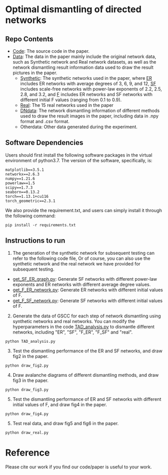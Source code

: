 # Optimal dismantling of directed networks


## Repo Contents
- [Code](https://github.com/GavinHust/TAD/tree/main/Code): The source code in the paper.
- [Data](https://github.com/GavinHust/TAD/tree/main/Data): The data in the paper mainly include the original network data, such as Synthetic network and Real network datasets, as well as the network dismantling result information data used to draw the result pictures in the paper.
  - [Synthetic](https://github.com/GavinHust/TAD/tree/main/Data/Synthetic): The synthetic networks used in the paper, where [ER](https://github.com/GavinHust/TAD/tree/main/Data/Synthetic/ER) includes ER networks with average degrees of 3, 6, 9, and 12, [SF](https://github.com/GavinHust/TAD/tree/main/Data/Synthetic/SF) includes scale-free networks with power-law exponents of 2.2, 2.5, 2.8, and 3.2, and [F](https://github.com/GavinHust/TAD/tree/main/Data/Synthetic/F) includes ER networks and SF networks with different initial F values (ranging from 0.1 to 0.9).
  - [Real](https://github.com/GavinHust/TAD/tree/main/Data/Real): The 15 real networks used in the paper
  - [DNdata](https://github.com/GavinHust/TAD/tree/main/Data/DNdata): The network dismantling information of different methods used to draw the result images in the paper, including data in .npy format and .csv format.
  - Otherdata: Other data generated during the experiment.

## Software Dependencies
Users should first install the following software packages in the virtual environment of python3.7. The version of the software, specifically, is:
```
matplotlib==3.5.1
networkx==2.6.3
numpy==1.21.6
powerlaw==1.5
scipy==1.7.3
seaborn==0.13.2
torch==1.13.1+cu116
torch_geometric==2.3.1
```
We also provide the requirement.txt, and users can simply install it through the following command:
```
pip install -r requirements.txt
```

## Instructions to run
1. The generation of the synthetic network for subsequent testing can refer to the following code file, Or of course, you can also use the synthetic network and the real network we have provided for subsequent testing.
  - [get_SF_ER_graph.py](https://github.com/GavinHust/TAD/blob/main/Code/get_SF_ER_graph.py): Generate SF networks with different power-law exponents and ER networks with different average degree values.
  - [get_F_ER_network.py](https://github.com/GavinHust/TAD/blob/main/Code/get_F_ER_network.py): Generate ER networks with different initial values of F.
  - [get_F_SF_network.py](https://github.com/GavinHust/TAD/blob/main/Code/get_F_SF_network.py): Generate SF networks with different initial values of F.

2. Generate the data of GSCC for each step of network dismantling using synthetic networks and real networks. You can modify the hyperparameters in the code [TAD_analysis.py](https://github.com/GavinHust/TAD/blob/main/Code/TAD_analysis.py) to dismantle different networks, including "ER", "SF", "F_ER", "F_SF" and "real".
```
python TAD_analysis.py
```
3. Test the dismantling performance of the ER and SF networks, and draw fig2 in the paper.
```
python draw_fig2.py
```
4. Draw avalanche diagrams of different dismantling methods, and draw fig3 in the paper.
```
python draw_fig3.py
```
5. Test the dismantling performance of ER and SF networks with different initial values of F, and draw fig4 in the paper.
```
python draw_fig4.py
```
5. Test real data, and draw fig5 and fig6 in the paper.
```
python draw_real.py
```

# Reference

Please cite our work if you find our code/paper is useful to your work. 

